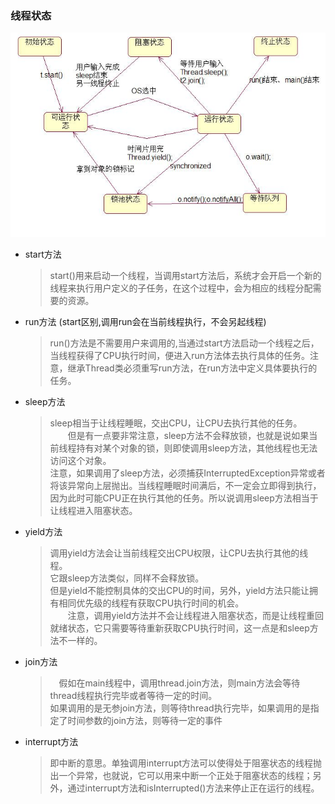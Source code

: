 ### 线程状态
![线程状态转换](../../images/1.jpg)
* start方法
    > start()用来启动一个线程，当调用start方法后，系统才会开启一个新的线程来执行用户定义的子任务，在这个过程中，会为相应的线程分配需要的资源。

* run方法 (start区别,调用run会在当前线程执行，不会另起线程)
    > run()方法是不需要用户来调用的,当通过start方法启动一个线程之后，当线程获得了CPU执行时间，便进入run方法体去执行具体的任务。注意，继承Thread类必须重写run方法，在run方法中定义具体要执行的任务。

* sleep方法
  >  sleep相当于让线程睡眠，交出CPU，让CPU去执行其他的任务。  
　　但是有一点要非常注意，sleep方法不会释放锁，也就是说如果当前线程持有对某个对象的锁，则即使调用sleep方法，其他线程也无法访问这个对象。  
    注意，如果调用了sleep方法，必须捕获InterruptedException异常或者将该异常向上层抛出。当线程睡眠时间满后，不一定会立即得到执行，因为此时可能CPU正在执行其他的任务。所以说调用sleep方法相当于让线程进入阻塞状态。

* yield方法
  > 调用yield方法会让当前线程交出CPU权限，让CPU去执行其他的线程。  
  它跟sleep方法类似，同样不会释放锁。  
  但是yield不能控制具体的交出CPU的时间，另外，yield方法只能让拥有相同优先级的线程有获取CPU执行时间的机会。  
　　注意，调用yield方法并不会让线程进入阻塞状态，而是让线程重回就绪状态，它只需要等待重新获取CPU执行时间，这一点是和sleep方法不一样的。

* join方法
  > 　假如在main线程中，调用thread.join方法，则main方法会等待thread线程执行完毕或者等待一定的时间。  
  如果调用的是无参join方法，则等待thread执行完毕，如果调用的是指定了时间参数的join方法，则等待一定的事件
* interrupt方法
   > 即中断的意思。单独调用interrupt方法可以使得处于阻塞状态的线程抛出一个异常，也就说，它可以用来中断一个正处于阻塞状态的线程；另外，通过interrupt方法和isInterrupted()方法来停止正在运行的线程。